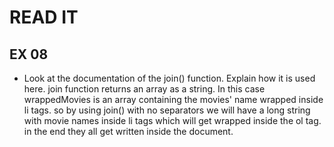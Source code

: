 # READ IT
## EX 08
* Look at the documentation of the join() function. Explain how it is used here.
join function returns an array as a string. In this case wrappedMovies is an array containing the movies' name
wrapped inside li tags. so by using join() with no separators we will have a long string with movie
names inside li tags which will get wrapped inside the ol tag. in the end they all get written inside
the document.